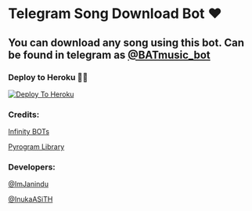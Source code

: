 # Telegram Song Download Bot ❤

## You can download any song using this bot. Can be found in telegram as [@BATmusic_bot](https://t.me/BATmusic_bot)

### Deploy to Heroku 🏃‍♂

[![Deploy To Heroku](https://www.herokucdn.com/deploy/button.svg)](https://heroku.com/deploy?template=https://github.com/sbatrow/SongDL_Bot)

### Credits:

[Infinity BOTs](https://t.me/Infinity_BOTs)

[Pyrogram Library](https://github.com/pyrogram/pyrogram)

### Developers:

[@ImJanindu](https://t.me/ImJanindu)

[@InukaASiTH](https://t.me/InukaASiTH)
